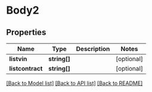 # Body2

## Properties
Name | Type | Description | Notes
------------ | ------------- | ------------- | -------------
**listvin** | **string[]** |  | [optional] 
**listcontract** | **string[]** |  | [optional] 

[[Back to Model list]](../README.md#documentation-for-models) [[Back to API list]](../README.md#documentation-for-api-endpoints) [[Back to README]](../README.md)


